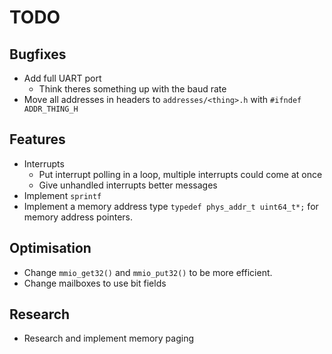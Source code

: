# TODO

## Bugfixes
- Add full UART port
	- Think theres something up with the baud rate
- Move all addresses in headers to `addresses/<thing>.h` with `#ifndef ADDR_THING_H`

## Features
- Interrupts
	- Put interrupt polling in a loop, multiple interrupts could come at once
	- Give unhandled interrupts better messages
- Implement `sprintf`
- Implement a memory address type `typedef phys_addr_t uint64_t*;` for memory address pointers.

## Optimisation
- Change `mmio_get32()` and `mmio_put32()` to be more efficient.
- Change mailboxes to use bit fields

## Research
- Research and implement memory paging

